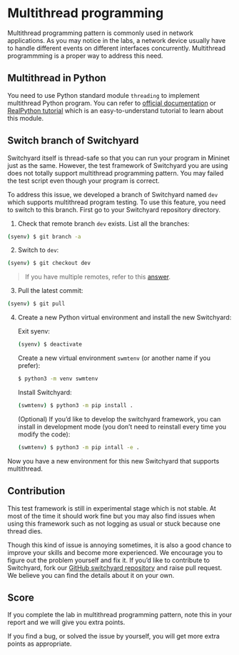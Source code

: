 # Multithread programming

Multithread programming pattern is commonly used in network applications. As you may notice in the labs, a network device usually have to handle different events on different interfaces concurrently. Multithread programmming is a proper way to address this need.

## Multithread in Python

You need to use Python standard module `threading` to implement multithread Python program. You can refer to [official documentation](https://docs.python.org/3.6/library/threading.html) or [RealPython tutorial](https://realpython.com/intro-to-python-threading/) which is an easy-to-understand tutorial to learn about this module.

## Switch branch of Switchyard

Switchyard itself is thread-safe so that you can run your program in Mininet just as the same. However, the test framework of Switchyard you are using does not totally support multithread programming pattern. You may failed the test script even though your program is correct. 

To address this issue, we developed a branch of Switchyard named `dev` which supports multithread program testing. To use this feature, you need to switch to this branch. First go to your Switchyard repository directory.

1. Check that remote branch `dev` exists. List all the branches:

  ```bash
  (syenv) $ git branch -a  
  ```

2. Switch to `dev`:

  ```bash
  (syenv) $ git checkout dev
  ```

  >  If you have multiple remotes, refer to this [answer](https://stackoverflow.com/a/1783426).

3. Pull the latest commit:

  ```bash
  (syenv) $ git pull
  ```

4. Create a new Python virtual environment and install the new Switchyard:

   Exit syenv:

   ```bash
   (syenv) $ deactivate
   ```

   Create a new virtual environment `swmtenv` (or another name if you prefer):

   ```bash
   $ python3 -m venv swmtenv
   ```

   Install Switchyard:

   ```bash
   (swmtenv) $ python3 -m pip install .
   ```

   (Optional) If you’d like to develop the switchyard framework, you can install in development mode (you don’t need to reinstall every time you modify the code):

   ```bash
   (swmtenv) $ python3 -m pip intall -e .
   ```

Now you have a new environment for this new Switchyard that supports multithread.

## Contribution

This test framework is still in experimental stage which is not stable. At most of the time it should work fine but you may also find issues when using this framework such as not logging as usual or stuck because one thread dies. 

Though this kind of issue is annoying sometimes, it is also a good chance to improve your skills and become more experienced. We encourage you to figure out the problem yourself and fix it. If you’d like to contribute to Switchyard, fork our [GitHub switchyard repository](https://github.com/pavinberg/switchyard) and raise pull request. We believe you can find the details about it on your own.

## Score

If you complete the lab in multithread programming pattern, note this in your report and we will give you extra points.

If you find a bug, or solved the issue by yourself, you will get more extra points as appropriate. 

